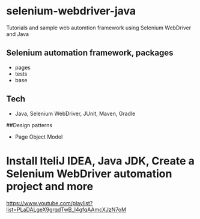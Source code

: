 # selenium-webdriver-java
Tutorials and sample web automtion framework using Selenium WebDriver and Java

## Selenium automation framework, packages
- pages
- tests
- base

## Tech
- Java, Selenium WebDriver, JUnit, Maven, Gradle

##Design patterns
- Page Object Model

# Install IteliJ IDEA, Java JDK, Create a Selenium WebDriver automation project and more
https://www.youtube.com/playlist?list=PLaDALgeX9grqdTwB_I4gfqAAmcXJzN7oM
